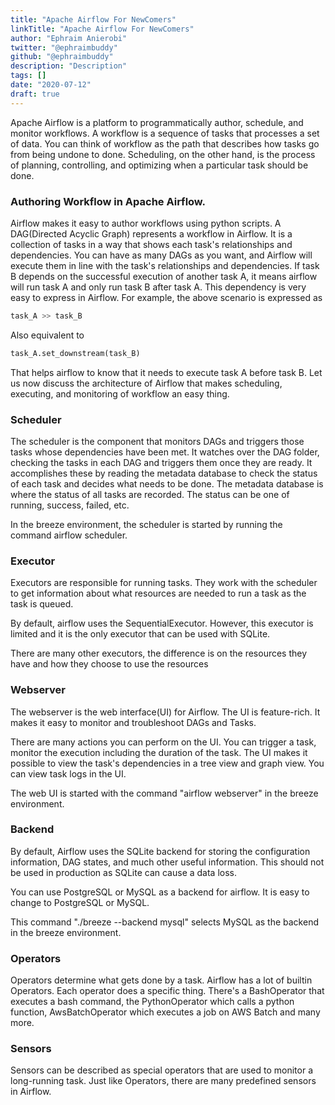 ```yaml
---
title: "Apache Airflow For NewComers"
linkTitle: "Apache Airflow For NewComers"
author: "Ephraim Anierobi"
twitter: "@ephraimbuddy"
github: "@ephraimbuddy"
description: "Description"
tags: []
date: "2020-07-12"
draft: true
---
```


Apache Airflow is a platform to programmatically author, schedule, and monitor workflows.
A workflow is a sequence of tasks that processes a set of data. You can think of workflow as the
path that describes how tasks go from being undone to done. Scheduling, on the other hand, is the
process of planning, controlling, and optimizing when a particular task should be done.

### Authoring Workflow in Apache Airflow.
Airflow makes it easy to author workflows using python scripts. A DAG(Directed Acyclic Graph)
represents a workflow in Airflow. It is a collection of tasks in a way that shows each task's
relationships and dependencies. You can have as many DAGs as you want, and Airflow will execute
them in line with the task's relationships and dependencies. If task B depends on the successful
execution of another task A, it means airflow will run task A and only run task B after task A.
This dependency is very easy to express in Airflow. For example, the above scenario is expressed as
```python
task_A >> task_B
```
Also equivalent to
```python
task_A.set_downstream(task_B)
```

That helps airflow to know that it needs to execute task A before task B.
Let us now discuss the architecture of Airflow that makes scheduling, executing, and monitoring of
workflow an easy thing.

### Scheduler
The scheduler is the component that monitors DAGs and triggers those tasks whose dependencies have
been met. It watches over the DAG folder, checking the tasks in each DAG and triggers them once they
are ready. It accomplishes these by reading the metadata database to check the status of each task and
decides what needs to be done. The metadata database is where the status of all tasks are recorded.
The status can be one of running, success, failed, etc.

In the breeze environment, the scheduler is started by running the command airflow scheduler.

### Executor
Executors are responsible for running tasks. They work with the scheduler to get information about
what resources are needed to run a task as the task is queued.

By default, airflow uses the SequentialExecutor. However, this executor is limited and it is the only
executor that can be used with SQLite.

There are many other executors, the difference is on the resources they have and how they choose to
use the resources

### Webserver
The webserver is the web interface(UI) for Airflow. The UI is feature-rich. It makes it easy to
monitor and troubleshoot DAGs and Tasks.

There are many actions you can perform on the UI. You can trigger a task, monitor the execution
including the duration of the task. The UI makes it possible to view the task's dependencies in a
tree view and graph view. You can view task logs in the UI.

The web UI is started with the command "airflow webserver" in the breeze environment.

### Backend
By default, Airflow uses the SQLite backend for storing the configuration information, DAG states,
and much other useful information. This should not be used in production as SQLite can cause a data
loss.

You can use PostgreSQL or MySQL as a backend for airflow. It is easy to change to PostgreSQL or MySQL.

This command "./breeze --backend mysql" selects MySQL as the backend in the breeze environment.

### Operators
Operators determine what gets done by a task. Airflow has a lot of builtin Operators. Each operator
does a specific thing. There's a BashOperator that executes a bash command, the PythonOperator which
calls a python function, AwsBatchOperator which executes a job on AWS Batch and many more.

### Sensors
Sensors can be described as special operators that are used to monitor a long-running task.
Just like Operators, there are many predefined sensors in Airflow.
























